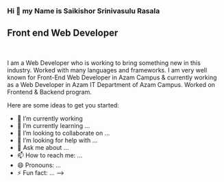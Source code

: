 ### Hi 👋 my Name is Saikishor Srinivasulu Rasala

<!--
**Saikishor164/Saikishor164** is a ✨ _special_ ✨ repository because its `README.md` (this file) appears on your GitHub profile.

Here are some ideas to get you started:

- 🔭 I’m currently working 
- 🌱 I’m currently learning ...
- 👯 I’m looking to collaborate on ...
- 🤔 I’m looking for help with ...
- 💬 Ask me about ...
- 📫 How to reach me: ...
- 😄 Pronouns: ...
- ⚡ Fun fact: ...
-->

<h2> Front end Web Developer </h2> <br> 

<p> I am a Web Developer who is working to bring something new in this industry. Worked with many languages and frameworks. I am very well known for Front-End Web Developer in Azam Campus & currently working as a Web Developer in Azam IT Department of Azam Campus. Worked on Frontend & Backend program. </p>


Here are some ideas to get you started:

- 🔭 I’m currently working 
- 🌱 I’m currently learning ...
- 👯 I’m looking to collaborate on ...
- 🤔 I’m looking for help with ...
- 💬 Ask me about ...
- 📫 How to reach me: ...
- 😄 Pronouns: ...
- ⚡ Fun fact: ...
-->
